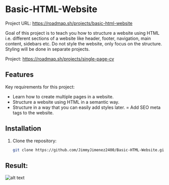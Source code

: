 # Basic-HTML-Website

Project URL: https://roadmap.sh/projects/basic-html-website

Goal of this project is to teach you how to structure a website using HTML i.e. different sections of a website like header, footer, navigation, main content, sidebars etc. Do not style the website, only focus on the structure. Styling will be done in separate projects.

Project: https://roadmap.sh/projects/single-page-cv

## Features
Key requirements for this project:

- Learn how to create multiple pages in a website.
- Structure a website using HTML in a semantic way.
- Structure in a way that you can easily add styles later.
= Add SEO meta tags to the website.

## Installation
1. Clone the repository:
   ```bash
   git clone https://github.com/JimmyJimenez2400/Basic-HTML-Website.git

## Result:
![alt text](image.png)
